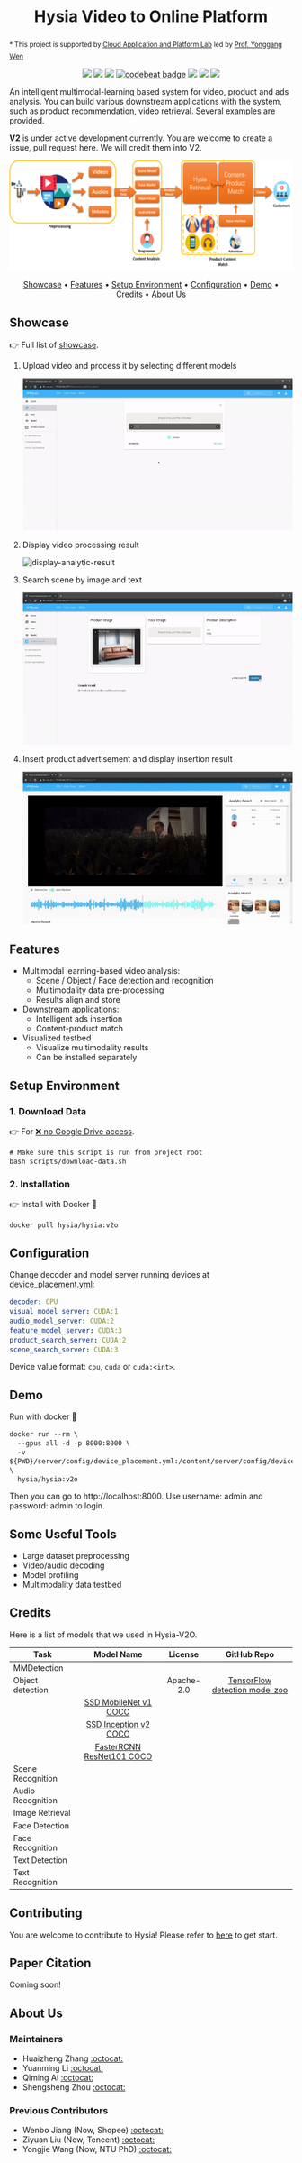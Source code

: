 <h1 align="center">
Hysia Video to Online Platform
</h1>

<sub>* This project is supported by 
[Cloud Application and Platform Lab](https://wiki.withcap.org) 
led by [Prof. Yonggang Wen](https://www.ntu.edu.sg/home/ygwen/)</sub>  

<p align="center">
    <a href="https://www.python.org/downloads/release/python-369/" title="python version"><img src="https://img.shields.io/badge/Python-3.6%2B-blue.svg"></a>
    <a href="https://travis-ci.com/cap-ntu/Video-to-Online-Platform" title="Build Status"><img src="https://travis-ci.com/cap-ntu/Video-to-Online-Platform.svg?branch=master"></a>
    <a href="https://app.fossa.com/projects/git%2Bgithub.com%2Fcap-ntu%2FVideo-to-Online-Platform?ref=badge_shield" alt="FOSSA Status"><img src="https://app.fossa.com/api/projects/git%2Bgithub.com%2Fcap-ntu%2FVideo-to-Online-Platform.svg?type=shield"/></a>
    <a href="https://codebeat.co/projects/github-com-cap-ntu-video-to-online-platform-master"><img alt="codebeat badge" src="https://codebeat.co/badges/a29fe416-0b03-4c2a-b416-287337e96c63" /></a>    <a href="https://github.com/cap-ntu/Video-to-Online-Platform/graphs/commit-activity" title="Maintenance"><img src="https://img.shields.io/badge/Maintained%3F-YES-yellow.svg"></a>
    <a href="https://gitter.im/Video-to-Online-Platform/community?utm_source=badge&utm_medium=badge&utm_campaign=pr-badge" title="Gitter"><img src="https://badges.gitter.im/Video-to-Online-Platform/community.svg"></a>
    <a href="https://hub.docker.com/repository/docker/hysia/hysia"><img src="https://img.shields.io/docker/image-size/hysia/hysia/v2o"></a>
</p>

An intelligent multimodal-learning based system for video, product and ads analysis. You can build various downstream 
applications with the system, such as product recommendation, video retrieval. Several examples are provided.

**V2** is under active development currently. You are welcome to create a issue, pull request here. We will credit them
into V2.

![hysia-block-diagram](docs/img/hysia-block-diagram.png)

<p align="center">
    <a href="#showcase">Showcase</a> •
    <a href="#features">Features</a> •
    <a href="#setup-environment">Setup Environment</a> •
    <a href="#configuration">Configuration</a> •
    <a href="#demo">Demo</a> •
    <a href="#credits">Credits</a> •
    <a href="#about-us">About Us</a>
</p>

## Showcase

:point_right: Full list of [showcase](docs/Showcase.md).

<ol>
<li> Upload video and process it by selecting different models  

![select-models](docs/img/select-models.gif)

</li>

<li> Display video processing result  
    
![display-analytic-result](docs/img/display-analytic-result.gif)

</li>

<li> Search scene by image and text
    
![search-result](docs/img/search-result.gif)

</li>

<li> Insert product advertisement and display insertion result
    
![view-ads](docs/img/view-ads.gif)

</li>

</ol>

## Features

-   Multimodal learning-based video analysis:
    -   Scene / Object / Face detection and recognition
    -   Multimodality data pre-processing
    -   Results align and store
-   Downstream applications:
    -   Intelligent ads insertion
    -   Content-product match
-   Visualized testbed
    -   Visualize multimodality results
    -   Can be installed separately

## Setup Environment

### 1. Download Data

:point_right: For [:x: no Google Drive access](CONTRIBUTING.md#1-download-data).

```shell script
# Make sure this script is run from project root
bash scripts/download-data.sh
```

### 2. Installation

:point_right: Install with Docker :whale:

```shell script
docker pull hysia/hysia:v2o
```

## Configuration

Change decoder and model server running devices at [device_placement.yml](server/config/device_placement.yml):  
```yaml
decoder: CPU
visual_model_server: CUDA:1
audio_model_server: CUDA:2
feature_model_server: CUDA:3
product_search_server: CUDA:2
scene_search_server: CUDA:3
```

Device value format: `cpu`, `cuda` or `cuda:<int>`.

## Demo

Run with docker :whale:
```shell script
docker run --rm \
  --gpus all -d -p 8000:8000 \
  -v ${PWD}/server/config/device_placement.yml:/content/server/config/device_placement.yml \
  hysia/hysia:v2o
```

Then you can go to http://localhost:8000. Use username: admin and password: admin to login.

## Some Useful Tools

- Large dataset preprocessing
- Video/audio decoding
- Model profiling
- Multimodality data testbed

## Credits

Here is a list of models that we used in Hysia-V2O. 

| Task                  | Model Name                  | License    | GitHub Repo                      |
| --------------------- |:---------------------------:|:----------:|:--------------------------------:|
| MMDetection           |                             |            |                                  |
| Object detection      |                             | Apache-2.0 | [TensorFlow detection model zoo] |
|                       | [SSD MobileNet v1 COCO]     |            |                                  |
|                       | [SSD Inception v2 COCO]     |            |                                  |
|                       | [FasterRCNN ResNet101 COCO] |            |                                  |
| Scene Recognition     |                             |            |                                  |
| Audio Recognition     |                             |            |                                  |
| Image Retrieval       |                             |            |                                  |
| Face Detection        |                             |            |                                  |
| Face Recognition      |                             |            |                                  |
| Text Detection        |                             |            |                                  |
| Text Recognition      |                             |            |                                  |

## Contributing

You are welcome to contribute to Hysia! Please refer to [here](CONTRIBUTING.md) to get start.

## Paper Citation

Coming soon!

## About Us

### Maintainers

-   Huaizheng Zhang [:octocat:](https://github.com/HuaizhengZhang)
-   Yuanming Li [:octocat:](https://github.com/YuanmingLeee)
-   Qiming Ai [:octocat:](https://github.com/QimingAi)
-   Shengsheng Zhou [:octocat:](https://github.com/ZhouShengsheng)

### Previous Contributors
-   Wenbo Jiang (Now, Shopee) [:octocat:](https://github.com/Lancerchiang)
-   Ziyuan Liu (Now, Tencent) [:octocat:](https://github.com/ProgrammerYuan)
-   Yongjie Wang (Now, NTU PhD) [:octocat:](https://github.com/iversonicter)

[Tensorflow detection model zoo]: https://github.com/tensorflow/models/blob/master/research/object_detection/g3doc/detection_model_zoo.md
[SSD MobileNet v1 COCO]: http://download.tensorflow.org/models/object_detection/ssd_mobilenet_v1_coco_2018_01_28.tar.gz
[SSD Inception v2 COCO]: http://download.tensorflow.org/models/object_detection/ssd_inception_v2_coco_2018_01_28.tar.gz
[FasterRCNN ResNet101 COCO]: http://download.tensorflow.org/models/object_detection/faster_rcnn_resnet101_coco_2018_01_28.tar.gz
